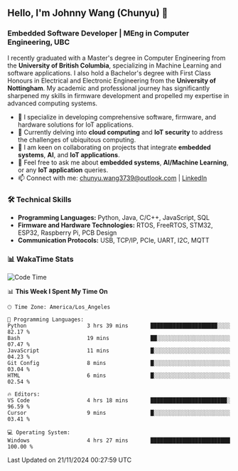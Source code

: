 ## Hello, I'm Johnny Wang (Chunyu) 👋

### Embedded Software Developer | MEng in Computer Engineering, UBC

I recently graduated with a Master's degree in Computer Engineering from the **University of British Columbia**, specializing in Machine Learning and software applications. I also hold a Bachelor's degree with First Class Honours in Electrical and Electronic Engineering from the **University of Nottingham**. My academic and professional journey has significantly sharpened my skills in firmware development and propelled my expertise in advanced computing systems.

- 🔭 I specialize in developing comprehensive software, firmware, and hardware solutions for IoT applications.
- 🌱 Currently delving into **cloud computing** and **IoT security** to address the challenges of ubiquitous computing.
- 🤝 I am keen on collaborating on projects that integrate **embedded systems**, **AI**, and **IoT applications**.
- 💬 Feel free to ask me about **embedded systems**, **AI/Machine Learning**, or any **IoT application** queries.
- 📫 Connect with me: [chunyu.wang3739@outlook.com](mailto:chunyu.wang3739@outlook.com) | [LinkedIn](https://www.linkedin.com/in/shycw1/)


### 🛠️ Technical Skills
- **Programming Languages:** Python, Java, C/C++, JavaScript, SQL
- **Firmware and Hardware Technologies:** RTOS, FreeRTOS, STM32, ESP32, Raspberry Pi, PCB Design
- **Communication Protocols:** USB, TCP/IP, PCIe, UART, I2C, MQTT

### 📊 WakaTime Stats
<!--START_SECTION:waka-->
![Code Time](http://img.shields.io/badge/Code%20Time-17%20hrs%208%20mins-blue)

📊 **This Week I Spent My Time On** 

```text
🕑︎ Time Zone: America/Los_Angeles

💬 Programming Languages: 
Python                   3 hrs 39 mins       █████████████████████░░░░   82.17 % 
Bash                     19 mins             ██░░░░░░░░░░░░░░░░░░░░░░░   07.47 % 
JavaScript               11 mins             █░░░░░░░░░░░░░░░░░░░░░░░░   04.23 % 
Git Config               8 mins              █░░░░░░░░░░░░░░░░░░░░░░░░   03.04 % 
HTML                     6 mins              █░░░░░░░░░░░░░░░░░░░░░░░░   02.54 % 

🔥 Editors: 
VS Code                  4 hrs 18 mins       ████████████████████████░   96.59 % 
Cursor                   9 mins              █░░░░░░░░░░░░░░░░░░░░░░░░   03.41 % 

💻 Operating System: 
Windows                  4 hrs 27 mins       █████████████████████████   100.00 % 
```


 Last Updated on 21/11/2024 00:27:59 UTC
<!--END_SECTION:waka-->
